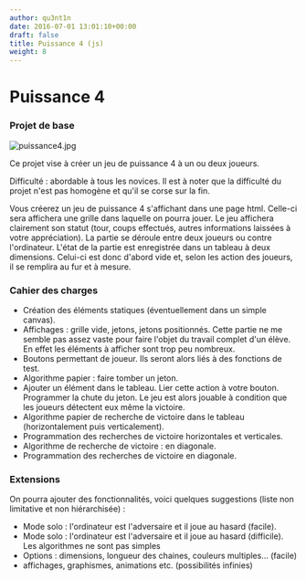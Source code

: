 ```yaml
---
author: qu3nt1n
date: 2016-07-01 13:01:10+00:00
draft: false
title: Puissance 4 (js)
weight: 8
---
```


# Puissance 4




### Projet de base


![puissance4.jpg](/uploads/uploads/2016/07/mb-jeux-puissance-4-300x300.jpg)



Ce projet vise à créer un jeu de puissance 4 à un ou deux joueurs.


Difficulté : abordable à tous les novices. Il est à noter que la difficulté du projet n'est pas homogène et qu'il se corse sur la fin.



Vous créerez un jeu de puissance 4 s'affichant dans une page html. Celle-ci sera affichera une grille dans laquelle on pourra jouer. Le jeu affichera clairement son statut (tour, coups effectués, autres informations laissées à votre appréciation). La partie se déroule entre deux joueurs ou contre l'ordinateur.
L'état de la partie est enregistrée dans un tableau à deux dimensions. Celui-ci est donc d'abord vide et, selon les action des joueurs, il se remplira au fur et à mesure.


### Cahier des charges





* Création des éléments statiques (éventuellement dans un simple canvas).
* Affichages : grille vide, jetons, jetons positionnés. Cette partie ne me semble pas assez vaste pour faire l'objet du travail complet d'un élève. En effet les éléments à afficher sont trop peu nombreux.
* Boutons permettant de joueur. Ils seront alors liés à des fonctions de test.
* Algorithme papier : faire tomber un jeton.
* Ajouter un élément dans le tableau. Lier cette action à votre bouton. Programmer la chute du jeton.
Le jeu est alors jouable à condition que les joueurs détectent eux même la victoire.
* Algorithme papier de recherche de victoire dans le tableau (horizontalement puis verticalement).
* Programmation des recherches de victoire horizontales et verticales.
* Algorithme de recherche de victoire : en diagonale.
* Programmation des recherches de victoire en diagonale.



### Extensions


On pourra ajouter des fonctionnalités, voici quelques suggestions (liste non limitative et non hiérarchisée) :



* Mode solo : l'ordinateur est l'adversaire et il joue au hasard (facile).
* Mode solo : l'ordinateur est l'adversaire et il joue au hasard (difficile). Les algorithmes ne sont pas simples
* Options : dimensions, longueur des chaines, couleurs multiples... (facile)
* affichages, graphismes, animations etc. (possibilités infinies)
